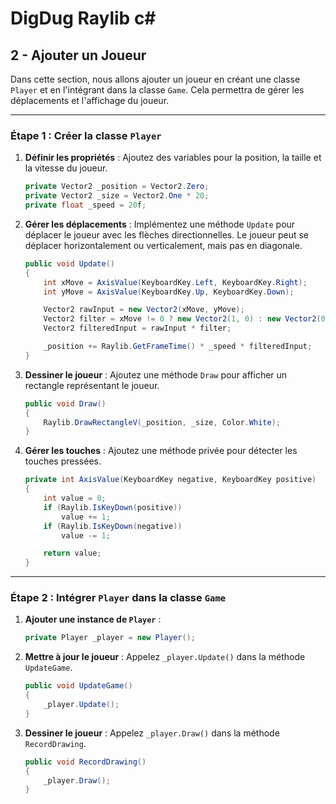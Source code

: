# DigDug Raylib c#

## 2 - Ajouter un Joueur

Dans cette section, nous allons ajouter un joueur en créant une classe `Player` et en l'intégrant dans la classe `Game`. Cela permettra de gérer les déplacements et l'affichage du joueur.

---

### Étape 1 : Créer la classe `Player`

1. **Définir les propriétés** : Ajoutez des variables pour la position, la taille et la vitesse du joueur.
   ```csharp
   private Vector2 _position = Vector2.Zero;
   private Vector2 _size = Vector2.One * 20;
   private float _speed = 20f;
   ```

2. **Gérer les déplacements** : Implémentez une méthode `Update` pour déplacer le joueur avec les flèches directionnelles. Le joueur peut se déplacer horizontalement ou verticalement, mais pas en diagonale.
   ```csharp
   public void Update()
   {
       int xMove = AxisValue(KeyboardKey.Left, KeyboardKey.Right);
       int yMove = AxisValue(KeyboardKey.Up, KeyboardKey.Down);

       Vector2 rawInput = new Vector2(xMove, yMove);
       Vector2 filter = xMove != 0 ? new Vector2(1, 0) : new Vector2(0, 1);
       Vector2 filteredInput = rawInput * filter;

       _position += Raylib.GetFrameTime() * _speed * filteredInput;
   }
   ```

3. **Dessiner le joueur** : Ajoutez une méthode `Draw` pour afficher un rectangle représentant le joueur.
   ```csharp
   public void Draw()
   {
       Raylib.DrawRectangleV(_position, _size, Color.White);
   }
   ```

4. **Gérer les touches** : Ajoutez une méthode privée pour détecter les touches pressées.
   ```csharp
   private int AxisValue(KeyboardKey negative, KeyboardKey positive)
   {
       int value = 0;
       if (Raylib.IsKeyDown(positive))
           value += 1;
       if (Raylib.IsKeyDown(negative))
           value -= 1;

       return value;
   }
   ```

---

### Étape 2 : Intégrer `Player` dans la classe `Game`

1. **Ajouter une instance de `Player`** :
   ```csharp
   private Player _player = new Player();
   ```

2. **Mettre à jour le joueur** : Appelez `_player.Update()` dans la méthode `UpdateGame`.
   ```csharp
   public void UpdateGame()
   {
       _player.Update();
   }
   ```

3. **Dessiner le joueur** : Appelez `_player.Draw()` dans la méthode `RecordDrawing`.
   ```csharp
   public void RecordDrawing()
   {
       _player.Draw();
   }
   ```
